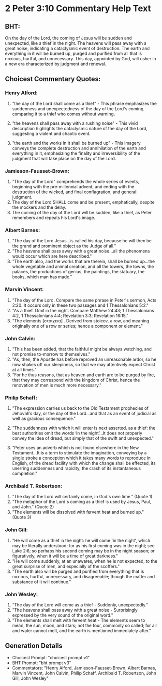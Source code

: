 # 2 Peter 3:10 Commentary Help Text

## BHT:
On the day of the Lord, the coming of Jesus will be sudden and unexpected, like a thief in the night. The heavens will pass away with a great noise, indicating a cataclysmic event of destruction. The earth and everything in it will be burned up, purged and purified from all that is noxious, hurtful, and unnecessary. This day, appointed by God, will usher in a new era characterized by judgment and renewal.

## Choicest Commentary Quotes:
### Henry Alford:
1. "the day of the Lord shall come as a thief" - This phrase emphasizes the suddenness and unexpectedness of the day of the Lord's coming, comparing it to a thief who comes without warning. 

2. "the heavens shall pass away with a rushing noise" - This vivid description highlights the cataclysmic nature of the day of the Lord, suggesting a violent and chaotic event. 

3. "the earth and the works in it shall be burned up" - This imagery conveys the complete destruction and annihilation of the earth and everything in it, emphasizing the finality and irreversibility of the judgment that will take place on the day of the Lord.

### Jamieson-Fausset-Brown:
1. "The day of the Lord" comprehends the whole series of events, beginning with the pre-millennial advent, and ending with the destruction of the wicked, and final conflagration, and general judgment.
2. The day of the Lord SHALL come and be present, emphatically, despite the mockers and the delay.
3. The coming of the day of the Lord will be sudden, like a thief, as Peter remembers and repeats his Lord's image.

### Albert Barnes:
1. "The day of the Lord Jesus...is called his day, because he will then be the grand and prominent object as the Judge of all."
2. "The heavens shall pass away with a great noise...all the phenomena would occur which are here described."
3. "The earth also, and the works that are therein, shall be burned up...the whole vegetable and animal creation, and all the towers, the towns, the palaces, the productions of genius, the paintings, the statuary, the books, which man has made."

### Marvin Vincent:
1. "The day of the Lord. Compare the same phrase in Peter's sermon, Acts 2:20. It occurs only in these two passages and 1 Thessalonians 5:2."
2. "As a thief. Omit in the night. Compare Matthew 24:43; 1 Thessalonians 4:2, 1 Thessalonians 4:4; Revelation 3:3; Revelation 16:15."
3. "The elements [στοιχεια] . Derived from stoicov, a row, and meaning originally one of a row or series; hence a component or element."

### John Calvin:
1. "This has been added, that the faithful might be always watching, and not promise to-morrow to themselves."
2. "As, then, the Apostle has before reproved an unreasonable ardor, so he now shakes off our sleepiness, so that we may attentively expect Christ at all times."
3. "For he thus reasons, that as heaven and earth are to be purged by fire, that they may correspond with the kingdom of Christ, hence the renovation of men is much more necessary."

### Philip Schaff:
1. "The expression carries us back to the Old Testament prophecies of Jehovah’s day, or the day of the Lord...and that as an event of judicial as well as gracious consequence." 

2. "The suddenness with which it will enter is next asserted. as a thief: the best authorities omit the words ‘in the night’...It does not properly convey the idea of dread, but simply that of the swift and unexpected."

3. "Peter uses an adverb which is not found elsewhere in the New Testament...It is a term to stimulate the imagination, conveying by a single stroke a conception which it takes many words to reproduce in English, of the dread facility with which the change shall be effected, its unerring suddenness and rapidity, the crash of its instantaneous completion."

### Archibald T. Robertson:
1. "The day of the Lord will certainly come, in God's own time." (Quote 1)
2. "The metaphor of the Lord's coming as a thief is used by Jesus, Paul, and John." (Quote 2)
3. "The elements will be dissolved with fervent heat and burned up." (Quote 3)

### John Gill:
1. "He will come as a thief in the night: he will come 'in the night', which may be literally understood; for as his first coming was in the night; see Luke 2:8; so perhaps his second coming may be in the night season; or figuratively, when it will be a time of great darkness."
2. "He will come suddenly, at an unawares, when he is not expected, to the great surprise of men, and especially of the scoffers."
3. "The earth also will be purged and purified from everything that is noxious, hurtful, unnecessary, and disagreeable; though the matter and substance of it will continue."

### John Wesley:
1. "The day of the Lord will come as a thief - Suddenly, unexpectedly."
2. "The heavens shall pass away with a great noise - Surprisingly expressed by the very sound of the original word."
3. "The elements shall melt with fervent heat - The elements seem to mean, the sun, moon, and stars; not the four, commonly so called; for air and water cannot melt, and the earth is mentioned immediately after."


## Generation Details
- Choicest Prompt: "choicest prompt v1"
- BHT Prompt: "bht prompt v3"
- Commentators: "Henry Alford, Jamieson-Fausset-Brown, Albert Barnes, Marvin Vincent, John Calvin, Philip Schaff, Archibald T. Robertson, John Gill, John Wesley"
